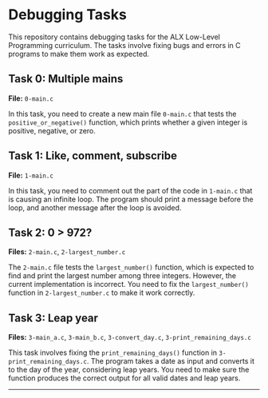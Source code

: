 # Debugging Tasks

This repository contains debugging tasks for the ALX Low-Level Programming curriculum. The tasks involve fixing bugs and errors in C programs to make them work as expected.

## Task 0: Multiple mains

**File:** `0-main.c`

In this task, you need to create a new main file `0-main.c` that tests the `positive_or_negative()` function, which prints whether a given integer is positive, negative, or zero.

## Task 1: Like, comment, subscribe

**File:** `1-main.c`

In this task, you need to comment out the part of the code in `1-main.c` that is causing an infinite loop. The program should print a message before the loop, and another message after the loop is avoided.

## Task 2: 0 > 972?

**Files:** `2-main.c`, `2-largest_number.c`

The `2-main.c` file tests the `largest_number()` function, which is expected to find and print the largest number among three integers. However, the current implementation is incorrect. You need to fix the `largest_number()` function in `2-largest_number.c` to make it work correctly.

## Task 3: Leap year

**Files:** `3-main_a.c`, `3-main_b.c`, `3-convert_day.c`, `3-print_remaining_days.c`

This task involves fixing the `print_remaining_days()` function in `3-print_remaining_days.c`. The program takes a date as input and converts it to the day of the year, considering leap years. You need to make sure the function produces the correct output for all valid dates and leap years.

----

